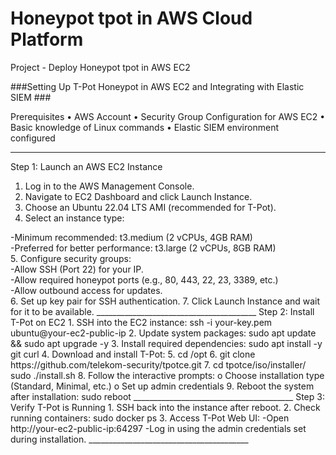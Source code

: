 # Honeypot tpot in AWS Cloud Platform
 Project - Deploy Honeypot tpot in AWS EC2


###Setting Up T-Pot Honeypot in AWS EC2 and Integrating with Elastic SIEM ###

Prerequisites
•	AWS Account
•	Security Group Configuration for AWS EC2
•	Basic knowledge of Linux commands
•	Elastic SIEM environment configured
________________________________________
Step 1: Launch an AWS EC2 Instance
1.	Log in to the AWS Management Console.
2.	Navigate to EC2 Dashboard and click Launch Instance.
3.	Choose an Ubuntu 22.04 LTS AMI (recommended for T-Pot).
4.	Select an instance type:
<div>-Minimum recommended: t3.medium (2 vCPUs, 4GB RAM) </div>
<div>-Preferred for better performance: t3.large (2 vCPUs, 8GB RAM) </div>
5.	Configure security groups:
<div>-Allow SSH (Port 22) for your IP.</div>
<div>-Allow required honeypot ports (e.g., 80, 443, 22, 23, 3389, etc.)</div>
<div>-Allow outbound access for updates.</div>
6.	Set up key pair for SSH authentication.</div>
7.	Click Launch Instance and wait for it to be available.
________________________________________
Step 2: Install T-Pot on EC2
1.	SSH into the EC2 instance:
ssh -i your-key.pem ubuntu@your-ec2-public-ip
2.	Update system packages:
sudo apt update && sudo apt upgrade -y
3.	Install required dependencies:
sudo apt install -y git curl
4.	Download and install T-Pot:
5.	cd /opt
6.	git clone https://github.com/telekom-security/tpotce.git
7.	cd tpotce/iso/installer/
sudo ./install.sh
8.	Follow the interactive prompts:
o	Choose installation type (Standard, Minimal, etc.)
o	Set up admin credentials
9.	Reboot the system after installation:
sudo reboot
________________________________________
Step 3: Verify T-Pot is Running
1.	SSH back into the instance after reboot.
2.	Check running containers:
sudo docker ps
3.	Access T-Pot Web UI:
-Open http://your-ec2-public-ip:64297
-Log in using the admin credentials set during installation.
________________________________________
